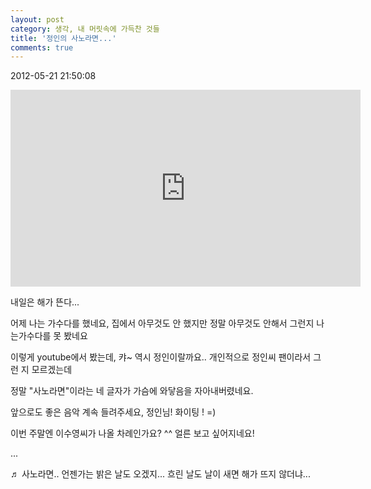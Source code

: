 ```yaml
---
layout: post
category: 생각, 내 머릿속에 가득찬 것들
title: '정인의 사노라면...'
comments: true
---
```


2012-05-21 21:50:08

<iframe width="560" height="315" src="https://www.youtube.com/embed/upg7nDN1IY0" frameborder="0" allow="autoplay; encrypted-media" allowfullscreen></iframe>


내일은 해가 뜬다...
  

어제 나는 가수다를 했네요, 집에서 아무것도 안 했지만 정말 아무것도 안해서 그런지 나는가수다를 못 봤네요


이렇게 youtube에서 봤는데, 캬~  역시 정인이랄까요.. 개인적으로 정인씨 팬이라서 그런 지 모르겠는데


정말 "사노라면"이라는 네 글자가 가슴에 와닿음을 자아내버렸네요.


앞으로도 좋은 음악 계속 들려주세요, 정인님! 화이팅 ! =)


이번 주말엔 이수영씨가 나올 차례인가요? ^^ 얼른 보고 싶어지네요!


...

  

♬ 사노라면.. 언젠가는 밝은 날도 오겠지... 흐린 날도 날이 새면 해가 뜨지 않더냐...


